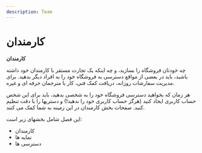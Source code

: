 ```yaml
---
description: Team
---
```


# کارمندان

**کارمندان**

چه خودتان فروشگاه را بسازید، و چه اینکه یک تجارت مستقر با کارمندان خود داشته باشید، باید در بعضی از مواقع دسترسی به فروشگاه خود را به افراد دیگر بدهید. برای مدیریت سفارشات روزانه، دریافت کمک فنی، کار با مترجمان حرفه ای و غیره.

هر زمان که بخواهید دسترسی فروشگاه خود را به شخصی بدهید، باید برای این شخص حساب کاربری ایجاد کنید \(هرگز حساب کاربری خود را ندهید!\) و دستریها را با دقت تنظیم کنید. صفحات بخش کارمندان در این زمینه به شما کمک می کنند.

این فصل شامل بخشهای زیر است:

* کارمندان
* نمایه ها
* دسترسی ها

